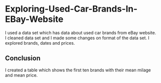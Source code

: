 # Exploring-Used-Car-Brands-In-EBay-Website

I used a data set which has data about used car brands from eBay website. I cleaned data set and I made some changes on format of the data set. I explored brands, dates and prices.

## Conclusion

I created a table which shows the first ten brands with their mean milage and mean price.
